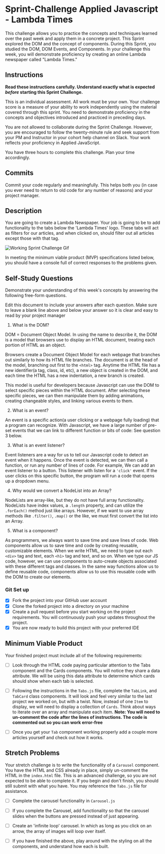 # Sprint-Challenge Applied Javascript - Lambda Times

This challenge allows you to practice the concepts and techniques learned over the past week and apply them in a concrete project. This Sprint explored the DOM and the concept of components. During this Sprint, you studied the DOM, DOM Events, and Components. In your challenge this week, you will demonstrate proficiency by creating an online Lambda newspaper called "Lambda Times."

## Instructions

**Read these instructions carefully. Understand exactly what is expected _before_ starting this Sprint Challenge.**

This is an individual assessment. All work must be your own. Your challenge score is a measure of your ability to work independently using the material covered through this sprint. You need to demonstrate proficiency in the concepts and objectives introduced and practiced in preceding days.

You are not allowed to collaborate during the Sprint Challenge. However, you are encouraged to follow the twenty-minute rule and seek support from your PM and Instructor in your cohort help channel on Slack. Your work reflects your proficiency in Applied JavaScript.

You have three hours to complete this challenge. Plan your time accordingly.

## Commits

Commit your code regularly and meaningfully. This helps both you (in case you ever need to return to old code for any number of reasons) and your project manager.

## Description

You are going to create a Lambda Newspaper. Your job is going to be to add functionality to the tabs below the 'Lambda Times' logo. These tabs will act as filters for our articles, and when clicked on, should filter out all articles except those with that tag.

![Working Sprint Challenge Gif](./Sprint-Challenge.gif 'Example of working project')

In meeting the minimum viable product (MVP) specifications listed below, you should have a console full of correct responses to the problems given.

## Self-Study Questions

Demonstrate your understanding of this week's concepts by answering the following free-form questions.

Edit this document to include your answers after each question. Make sure to leave a blank line above and below your answer so it is clear and easy to read by your project manager

1. What is the DOM?

DOM = Document Object Model. In using the name to describe it, the DOM is a model that browsers use to display an HTML document, treating each portion of HTML as an object.

Browsers create a Document Object Model for each webpage that branches out similarly to how its HTML file branches. The document is at the head of the model, branching out first to the `<html>` tag. Anytime the HTML file has a new identifier(a tag, class, id, etc), a new object is created in the DOM, and each time the HTML has a new indentation, a new branch is created.

This model is useful for developers because Javascript can use the DOM to select specific pieces within the HTML document. After selecting these specific pieces, we can then manipulate them by adding animations, creating changeable styles, and linking various events to them.


2. What is an event?

An event is a specific action(a user clicking or a webpage fully loading) that a program can recognize. With Javascript, we have a large number of pre-set events that we can link to different function or bits of code: See question 3 below.


3. What is an event listener?

Event listeners are a way for us to tell our Javascript code to detect an event when it happens. Once the event is detected, we can then call a function, or run any number of lines of code. For example, We can add an event listener to a button. This listener with listen for a `'click'` event. If the user clicks on this specific button, the program will run a code that opens up a dropdown menu.


4. Why would we convert a NodeList into an Array?

NodeLists are array-like, but they do not have full array functionality. NodeLists have index values, a `.length` property, and can utilize the `.forEach()` method just like arrays. However, if we want to use array methods ilke `.filter()`, `.map()` or the like, we must first convert the list into an Array.


5. What is a component?

As programmers, we always want to save time and save lines of code. Web components allow us to save time and code by creating reusable, customizable elements. When we write HTML, we need to type out each `<div>` tag and text, each `<h1>` tag and text, and so on. When we type our JS code, however, we can use components to auto-create objects associated with these different tags and classes. In the same way functions allow us to define reusable code, components allow us to use this reusable code with the DOM to create our elements.


### Git Set up

* [x] Fork the project into your GitHub user account
* [x] Clone the forked project into a directory on your machine
* [x] Create a pull request before you start working on the project requirements.  You will continuously push your updates throughout the project.
* [x] You are now ready to build this project with your preferred IDE

## Minimum Viable Product

Your finished project must include all of the following requirements:

* [ ] Look through the HTML code paying particular attention to the Tabs component and the Cards components. You will notice they share a data attribute. We will be using this data attribute to determine which cards should show when each tab is selected.

* [ ] Following the instructions in the `Tabs.js` file, complete the `TabLink`, and `TabCard` class components. It will look and feel very similar to the last project we worked on, but with a twist. Now, instead of one `Item` to display, we will need to display a collection of `Cards`. Think about ways to iterate over an array and manipulate each item.  **Note: You will need to un-comment the code after the lines of instructions.  The code is commented out so you can work error-free**

* [ ] Once you get your `Tab` component working properly add a couple more articles yourself and check out how it works.

## Stretch Problems

Your stretch challenge is to write the functionality of a `Carousel` component. You have the HTML and CSS already in place, simply un-comment the HTML in the `index.html` file. This is an advanced challenge, so you are not expected to be able to complete it. If you begin and don't finish, you should still submit with what you have. You may reference the `Tabs.js` file for assistance.

* [ ] Complete the carousel functionality in `Carousel.js`

* [ ] If you complete the Carousel, add functionality so that the carousel slides when the buttons are pressed instead of just appearing.

* [ ] Create an 'infinite loop' carousel. In which as long as you click on an arrow, the array of images will loop over itself.

* [ ] If you have finished the above, play around with the styling on all the components, and understand how each is built.
